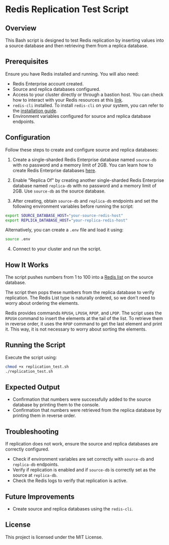 # Redis Replication Test Script

## Overview

This Bash script is designed to test Redis replication by inserting values into a source database and then retrieving them from a replica database.

## Prerequisites

Ensure you have Redis installed and running. You will also need:

- Redis Enterprise account created.
- Source and replica databases configured.
- Access to your cluster directly or through a bastion host. You can check how to interact with your Redis resources at this [link](https://redis.io/docs/latest/develop/tools/).
- `redis-cli` installed. To install `redis-cli` on your system, you can refer to the [installation guide](https://redis.io/docs/latest/clients/).
- Environment variables configured for source and replica database endpoints.

## Configuration

Follow these steps to create and configure source and replica databases:

1. Create a single-sharded Redis Enterprise database named `source-db` with no password and a memory limit of 2GB. You can learn how to create Redis Enterprise databases [here](https://redis.io/docs/latest/operate/rs/databases/create/).

2. Enable "Replica Of" by creating another single-sharded Redis Enterprise database named `replica-db` with no password and a memory limit of 2GB. Use `source-db` as the source database.

3. After creating, obtain `source-db` and `replica-db` endpoints and set the following environment variables before running the script:

```sh
export SOURCE_DATABASE_HOST="your-source-redis-host"
export REPLICA_DATABASE_HOST="your-replica-redis-host"
```

Alternatively, you can create a `.env` file and load it using:

```sh
source .env
```

4. Connect to your cluster and run the script.

## How It Works

The script pushes numbers from 1 to 100 into a [Redis list](https://redis.io/docs/latest/develop/data-types/lists/) on the source database.

The script then pops these numbers from the replica database to verify replication. The Redis List type is naturally ordered, so we don't need to worry about ordering the elements.

Redis provides commands `RPUSH`, `LPUSH`, `RPOP`, and `LPOP`. The script uses the `RPUSH` command to insert the elements at the tail of the list. To retrieve them in reverse order, it uses the `RPOP` command to get the last element and print it. This way, it is not necessary to worry about sorting the elements.

## Running the Script

Execute the script using:

```sh
chmod +x replication_test.sh
./replication_test.sh
```

## Expected Output

- Confirmation that numbers were successfully added to the source database by printing them to the console.
- Confirmation that numbers were retrieved from the replica database by printing them in reverse order.

## Troubleshooting

If replication does not work, ensure the source and replica databases are correctly configured.

- Check if environment variables are set correctly with `source-db` and `replica-db` endpoints.
- Verify if replication is enabled and if `source-db` is correctly set as the source at `replica-db`.
- Check the Redis logs to verify that replication is active.

## Future Improvements

- Create source and replica databases using the `redis-cli`.

## License

This project is licensed under the MIT License.
